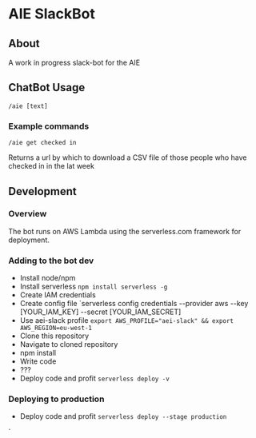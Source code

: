# AIE SlackBot

## About

A work in progress slack-bot for the AIE

## ChatBot Usage

`/aie [text]`

### Example commands

`/aie get checked in`

Returns a url by which to download a CSV file of those people who have checked in in the lat week

## Development

### Overview

The bot runs on AWS Lambda using the serverless.com framework for deployment.

### Adding to the bot dev

- Install node/npm
- Install serverless `npm install serverless -g`
- Create IAM credentials
- Create config file `serverless config credentials --provider aws --key [YOUR_IAM_KEY] --secret [YOUR_IAM_SECRET]
- Use aei-slack profile `export AWS_PROFILE="aei-slack" && export AWS_REGION=eu-west-1`
- Clone this repository
- Navigate to cloned repository
- npm install
- Write code
- ???
- Deploy code and profit `serverless deploy -v`

### Deploying to production

- Deploy code and profit `serverless deploy --stage production`

`



